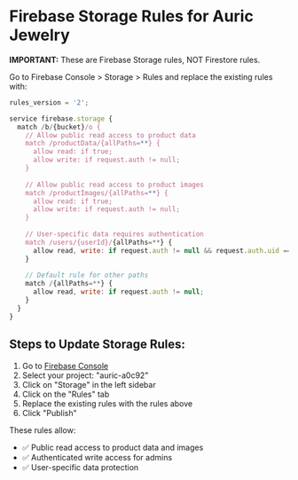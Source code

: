 # Firebase Storage Rules for Auric Jewelry

**IMPORTANT:** These are Firebase Storage rules, NOT Firestore rules.

Go to Firebase Console > Storage > Rules and replace the existing rules with:

```javascript
rules_version = '2';

service firebase.storage {
  match /b/{bucket}/o {
    // Allow public read access to product data
    match /productData/{allPaths=**} {
      allow read: if true;
      allow write: if request.auth != null;
    }
    
    // Allow public read access to product images
    match /productImages/{allPaths=**} {
      allow read: if true;
      allow write: if request.auth != null;
    }
    
    // User-specific data requires authentication
    match /users/{userId}/{allPaths=**} {
      allow read, write: if request.auth != null && request.auth.uid == userId;
    }
    
    // Default rule for other paths
    match /{allPaths=**} {
      allow read, write: if request.auth != null;
    }
  }
}
```

## Steps to Update Storage Rules:

1. Go to [Firebase Console](https://console.firebase.google.com/)
2. Select your project: "auric-a0c92"
3. Click on "Storage" in the left sidebar
4. Click on the "Rules" tab
5. Replace the existing rules with the rules above
6. Click "Publish"

These rules allow:
- ✅ Public read access to product data and images
- ✅ Authenticated write access for admins
- ✅ User-specific data protection